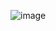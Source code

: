 ![image](https://github.com/Abiji-2020/DSA-Cracker/assets/145255212/2b186ec3-153f-4005-9b30-6e19cb6cc687)
